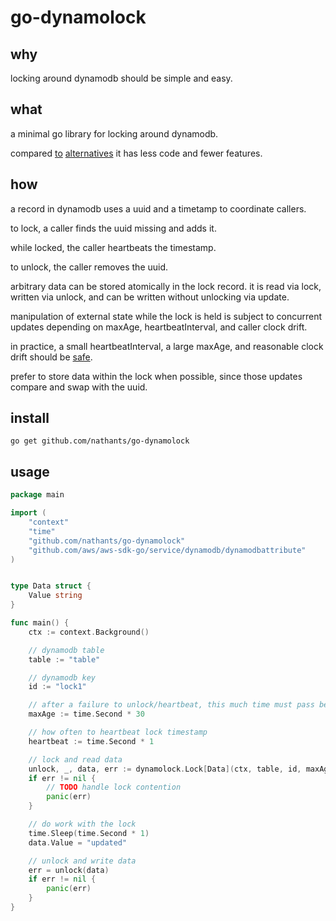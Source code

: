 # go-dynamolock

## why

locking around dynamodb should be simple and easy.

## what

a minimal go library for locking around dynamodb.

compared [to](https://github.com/cirello-io/dynamolock) [alternatives](https://github.com/Clever/dynamodb-lock-go) it has less code and fewer features.

## how

a record in dynamodb uses a uuid and a timetamp to coordinate callers.

to lock, a caller finds the uuid missing and adds it.

while locked, the caller heartbeats the timestamp.

to unlock, the caller removes the uuid.

arbitrary data can be stored atomically in the lock record. it is read via lock, written via unlock, and can be written without unlocking via update.

manipulation of external state while the lock is held is subject to concurrent updates depending on maxAge, heartbeatInterval, and caller clock drift.

in practice, a small heartbeatInterval, a large maxAge, and reasonable clock drift should be [safe](https://en.wikipedia.org/wiki/Lease_(computer_science)).

prefer to store data within the lock when possible, since those updates compare and swap with the uuid.

## install

`go get github.com/nathants/go-dynamolock`

## usage

```go
package main

import (
	"context"
	"time"
	"github.com/nathants/go-dynamolock"
	"github.com/aws/aws-sdk-go/service/dynamodb/dynamodbattribute"
)


type Data struct {
    Value string
}

func main() {
	ctx := context.Background()

	// dynamodb table
	table := "table"

	// dynamodb key
	id := "lock1"

	// after a failure to unlock/heartbeat, this much time must pass before lock is available
	maxAge := time.Second * 30

	// how often to heartbeat lock timestamp
	heartbeat := time.Second * 1

	// lock and read data
	unlock, _, data, err := dynamolock.Lock[Data](ctx, table, id, maxAge, heartbeat)
	if err != nil {
		// TODO handle lock contention
		panic(err)
	}

	// do work with the lock
	time.Sleep(time.Second * 1)
	data.Value = "updated"

	// unlock and write data
	err = unlock(data)
	if err != nil {
		panic(err)
	}
}

```
